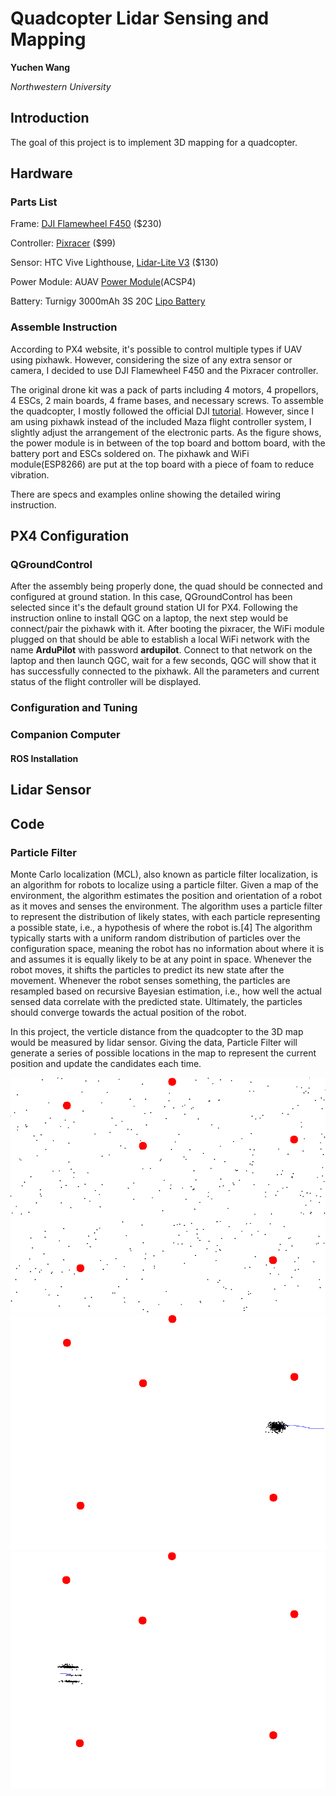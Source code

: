 # Quadcopter Lidar Sensing and Mapping
**Yuchen Wang**

*Northwestern University*


## Introduction
The goal of this project is to implement 3D mapping for a quadcopter.

## Hardware
### Parts List
Frame: [DJI Flamewheel F450](https://www.dji.com/flame-wheel-arf) ($230)

Controller: [Pixracer](https://docs.px4.io/en/flight_controller/pixracer.html) ($99)

Sensor: HTC Vive Lighthouse, [Lidar-Lite V3](https://buy.garmin.com/en-US/US/p/557294) ($130)

Power Module: AUAV [Power Module](https://store.mrobotics.io/product-p/auav-acsp4-mr.htm)(ACSP4)

Battery: Turnigy 3000mAh 3S 20C [Lipo Battery](https://www.amazon.com/Turnigy-3000mAh-Lipo-Pack-XT-60/dp/B075RTRWSC/ref=sr_1_25?gclid=EAIaIQobChMIz9OKqtuI5gIV7x6tBh2aNwcOEAAYASAAEgLsMPD_BwE&hvadid=178102491821&hvdev=c&hvlocphy=9021565&hvnetw=g&hvpos=1t1&hvqmt=e&hvrand=307303628176748876&hvtargid=kwd-13703202200&hydadcr=2113_9907432&keywords=lipo+3s+3000mah&qid=1574800068&sr=8-25)


### Assemble Instruction
According to PX4 website, it's possible to control multiple types if UAV using pixhawk. However, considering the size of any extra sensor or camera, I decided to use DJI Flamewheel F450 and the Pixracer controller.

The original drone kit was a pack of parts including 4 motors, 4 propellors, 4 ESCs, 2 main boards, 4 frame bases, and necessary screws. To assemble the quadcopter, I mostly followed the official DJI [tutorial](https://www.youtube.com/watch?v=pUTHIL_Xfcc). However, since I am using pixhawk instead of the included Maza flight controller system, I slightly adjust the arrangement of the electronic parts. As the figure shows, the power module is in between of the top board and bottom board, with the battery port and ESCs soldered on. The pixhawk and WiFi module(ESP8266) are put at the top board with a piece of foam to reduce vibration.

There are specs and examples online showing the detailed wiring instruction.


## PX4 Configuration
### QGroundControl
After the assembly being properly done, the quad should be connected and configured at ground station. In this case, QGroundControl has been selected since it's the default ground station UI for PX4. Following the instruction online to install QGC on a laptop, the next step would be connect/pair the pixhawk with it. After booting the pixracer, the WiFi module plugged on that should be able to establish a local WiFi network with the name **ArduPilot** with password **ardupilot**. Connect to that network on the laptop and then launch QGC, wait for a few seconds, QGC will show that it has successfully connected to the pixhawk. All the parameters and current status of the flight controller will be displayed.

### Configuration and Tuning

### Companion Computer
#### ROS Installation

## Lidar Sensor

## Code
### Particle Filter
Monte Carlo localization (MCL), also known as particle filter localization, is an algorithm for robots to localize using a particle filter. Given a map of the environment, the algorithm estimates the position and orientation of a robot as it moves and senses the environment. The algorithm uses a particle filter to represent the distribution of likely states, with each particle representing a possible state, i.e., a hypothesis of where the robot is.[4] The algorithm typically starts with a uniform random distribution of particles over the configuration space, meaning the robot has no information about where it is and assumes it is equally likely to be at any point in space.  Whenever the robot moves, it shifts the particles to predict its new state after the movement. Whenever the robot senses something, the particles are resampled based on recursive Bayesian estimation, i.e., how well the actual sensed data correlate with the predicted state. Ultimately, the particles should converge towards the actual position of the robot.

In this project, the verticle distance from the quadcopter to the 3D map would be measured by lidar sensor. Giving the data, Particle Filter will generate a series of possible locations in the map to represent the current position and update the candidates each time.

![init](/img/init.png)
![2](/img/2.png)
![1](/img/1.png)
